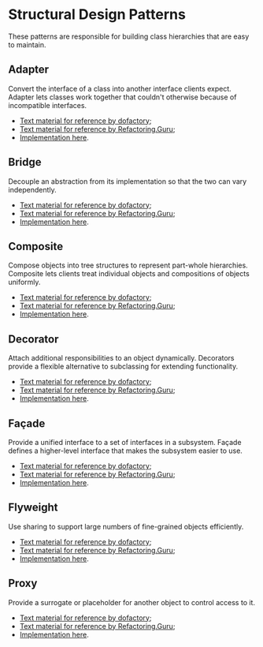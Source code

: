 # Structural Design Patterns

These patterns are responsible for building class hierarchies that are easy to maintain.

## Adapter

Convert the interface of a class into another interface clients expect. Adapter lets classes work together that couldn't otherwise because of incompatible interfaces.

  * [Text material for reference by dofactory](https://www.dofactory.com/net/adapter-design-pattern);
  * [Text material for reference by Refactoring.Guru](https://refactoring.guru/design-patterns/adapter);
  * [Implementation here](https://github.com/MikhailMasny/solid-and-design-patterns/blob/master/src/Masny.Patterns/Structural/AdapterPattern.cs).

## Bridge

Decouple an abstraction from its implementation so that the two can vary independently.

  * [Text material for reference by dofactory](https://www.dofactory.com/net/bridge-design-pattern);
  * [Text material for reference by Refactoring.Guru](https://refactoring.guru/design-patterns/bridge);
  * [Implementation here](https://github.com/MikhailMasny/solid-and-design-patterns/blob/master/src/Masny.Patterns/Structural/BridgePattern.cs).

## Composite

Compose objects into tree structures to represent part-whole hierarchies. Composite lets clients treat individual objects and compositions of objects uniformly.

  * [Text material for reference by dofactory](https://www.dofactory.com/net/composite-design-pattern);
  * [Text material for reference by Refactoring.Guru](https://refactoring.guru/design-patterns/composite);
  * [Implementation here](https://github.com/MikhailMasny/solid-and-design-patterns/blob/master/src/Masny.Patterns/Structural/CompositePattern.cs).

## Decorator

Attach additional responsibilities to an object dynamically. Decorators provide a flexible alternative to subclassing for extending functionality.

  * [Text material for reference by dofactory](https://www.dofactory.com/net/decorator-design-pattern);
  * [Text material for reference by Refactoring.Guru](https://refactoring.guru/design-patterns/decorator);
  * [Implementation here](https://github.com/MikhailMasny/solid-and-design-patterns/blob/master/src/Masny.Patterns/Structural/DecoratorPattern.cs).

## Façade

Provide a unified interface to a set of interfaces in a subsystem. Façade defines a higher-level interface that makes the subsystem easier to use.

  * [Text material for reference by dofactory](https://www.dofactory.com/net/facade-design-pattern);
  * [Text material for reference by Refactoring.Guru](https://refactoring.guru/design-patterns/facade);
  * [Implementation here](https://github.com/MikhailMasny/solid-and-design-patterns/blob/master/src/Masny.Patterns/Structural/FacadePattern.cs).

## Flyweight

Use sharing to support large numbers of fine-grained objects efficiently.

  * [Text material for reference by dofactory](https://www.dofactory.com/net/flyweight-design-pattern);
  * [Text material for reference by Refactoring.Guru](https://refactoring.guru/design-patterns/flyweight);
  * [Implementation here](https://github.com/MikhailMasny/solid-and-design-patterns/blob/master/src/Masny.Patterns/Structural/FlyweightPattern.cs).

## Proxy

Provide a surrogate or placeholder for another object to control access to it.

  * [Text material for reference by dofactory](https://www.dofactory.com/net/proxy-design-pattern);
  * [Text material for reference by Refactoring.Guru](https://refactoring.guru/design-patterns/proxy);
  * [Implementation here](https://github.com/MikhailMasny/solid-and-design-patterns/blob/master/src/Masny.Patterns/Structural/ProxyPattern.cs).
